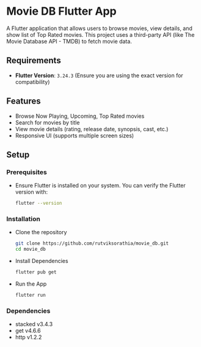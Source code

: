 # Movie DB Flutter App

A Flutter application that allows users to browse movies, view details, and show list of Top Rated movies. This project uses a third-party API (like The Movie Database API - TMDB) to fetch movie data.

## Requirements

- **Flutter Version**: `3.24.3` (Ensure you are using the exact version for compatibility)

## Features

- Browse Now Playing, Upcoming, Top Rated movies
- Search for movies by title
- View movie details (rating, release date, synopsis, cast, etc.)
- Responsive UI (supports multiple screen sizes)

## Setup

### Prerequisites

- Ensure Flutter is installed on your system. You can verify the Flutter version with:

  ```bash
  flutter --version
  ```

### Installation

- Clone the repository

  ```bash
  git clone https://github.com/rutviksorathia/movie_db.git
  cd movie_db
  ```

- Install Dependencies

  ```bash
  flutter pub get
  ```

- Run the App

  ```bash
  flutter run
  ```

### Dependencies

- stacked v3.4.3
- get v4.6.6
- http v1.2.2
